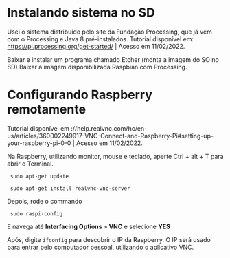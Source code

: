 # Instalando sistema no SD

Usei o sistema distribuído pelo site da Fundação Processing, 
que já vem com o Processing e Java 8 pré-instalados.
Tutorial disponível em: https://pi.processing.org/get-started/ | Acesso em 11/02/2022.

Baixar e instalar um programa chamado Etcher (monta a imagem do SO no SD)
Baixar a imagem disponibilizada Raspbian com Processing.

# Configurando Raspberry remotamente

Tutorial disponível em ://help.realvnc.com/hc/en-us/articles/360002249917-VNC-Connect-and-Raspberry-Pi#setting-up-your-raspberry-pi-0-0 | Acesso em 11/02/2022.

Na Raspberry, utilizando monitor, mouse e teclado, aperte Ctrl + alt + T para abrir o Terminal.

` sudo apt-get update`

` sudo apt-get install realvnc-vnc-server`

Depois, rode o commando

` sudo raspi-config`

E navega até **Interfacing Options > VNC** e selecione **YES**

Após, digite `ifconfig` para descobrir o IP da Raspberry. 
O IP será usado para entrar pelo computador pessoal, utilizando o aplicativo VNC.


